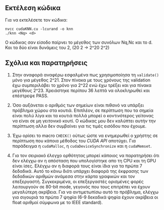 ## Εκτέλεση κώδικα

Για να εκτελέσετε τον κώδικα:

    nvcc cudaKNN.cu -lcurand -o knn
    ./knn <Nq> <d>

Ο κώδικας σαν είσοδο παίρνει το μέγεθος των συνόλων Nq,Nc και το d. Και τα δύο είναι δυνάμεις του 2, (20 2 -> 2^20 2^2)

## Σχόλια και παρατηρήσεις

1. Στην αναφορά αναφέρω εσφαλμένα πως χρησιμοποίησα τη `validate()` μόνο για μέγεθος 2^21. Στον πίνακα με τους χρόνους της validation έχω συμπεριλάβει το χρόνο για 2^22 ενώ έχω τρέξει και για πίνακα μεγέθους 2^23. Χρειάστηκε περίπου 36 λεπτά να ολοκληρωθεί και επέστρεψε PASS. 

2. Όσο αυξάνεται ο αριθμός των σημείων είναι πιθανό να υπάρξει πρόβλημα χώρου στα κουτιά. Επιπλέον, σε περίπτωση που τα σημεία είναι πολύ λίγα και τα κουτιά πολλά μπορεί ο κοντινότερος γείτονας να είναι σε μη γειτονικό κουτί. Ο κώδικας μου δεν καλύπτει αυτήν την περίπτωση αλλα δεν συμβαίνει για τις τιμές εισόδου που έχουμε.

3. Έχω ορίσει το macro `CHECK()` ούτως ώστε να ενημερωθεί ο χρήστης σε περίπτωση που κάποια μέθοδος του *CUDA API* αποτύχει. Για παράδειγμα η `cudaMalloc`, η `cudaDeviceSynchronize` και η `cudaMemset`.

4. Για τον σειριακό έλεγχο ορθότητας μπορεί κάποιος να παρατηρήσει ότι δεν ελέγχω αν η απόσταση που υπολογίστηκε απο τη CPU και τη GPU είναι ίσες. Ελέγχω αν η διαφορά τους είναι ίδια για τα πρώτα 7 δεδαδικά. Αυτό το κάνω διότι υπάρχει διαφορά της έκφρασης των δεδαδικών αριθμών ανάμεσα στην κάρτα γραφικών και τον επεξεργαστή. Συγκεκριμένα, οι επεξεργαστές ορισμένες φορές λειτουργούν σε 80-bit mode, γεγονός που τους επιτρέπει να έχουν μεγαλύτερη ακρίβεια. Για να αντιμετωπίσω αυτό το πρόβλημα, ελέγχω για σιγουριά τα πρώτα 7 ψηφία (6-9 δεκαδικά ψηφία έχουν ακρίβεια οι float αριθμοί σύμφωνα με το IEEE standard).

